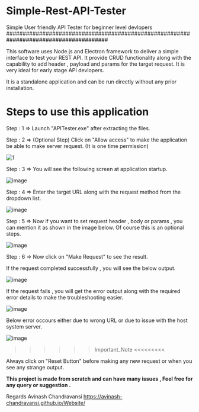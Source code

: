 # Simple-Rest-API-Tester
Simple User friendly API Tester for beginner level devlopers
#######################################################################################

 This software uses Node.js and Electron framework to deliver a simple interface to test your REST API. It provide CRUD functionality along with the capability to add header , payload and params for the target request.
 It is very ideal for early stage API  devlopers.
 
 It is a standalone application and can be run directly without any prior installation. 

 
# Steps to use this application

Step : 1 => Launch "APITester.exe" after extracting the files.

Step : 2 => (Optional Step) Click on "Allow access" to make the application be able to make server request. (It is one time permission)

![1](https://user-images.githubusercontent.com/56585018/85194338-13f36b80-b2eb-11ea-8e8e-249cab3f3976.jpg)

Step : 3 => You will see the following screen at application startup. 

![image](https://user-images.githubusercontent.com/56585018/85194890-4782c580-b2ec-11ea-97ce-fa03d4b2a087.png)

Step : 4 => Enter the target URL along with the request method from the dropdown list.

![image](https://user-images.githubusercontent.com/56585018/85195041-ed363480-b2ec-11ea-9050-be7515400228.png)

Step : 5 => Now if you want to set request header , body or params , you can mention it as shown in the image below. Of course this is an optional steps.   

![image](https://user-images.githubusercontent.com/56585018/85195140-cdebd700-b2ed-11ea-9a50-2215d6c9446e.png)

Step : 6 => Now click on "Make Request" to see the result.

If the request completed successfully , you will see the below output.

![image](https://user-images.githubusercontent.com/56585018/85195314-f1fbe800-b2ee-11ea-8be0-077b60e67896.png)

If the request fails , you will get the error output along with the required error details to make the troubleshooting easier.

![image](https://user-images.githubusercontent.com/56585018/85201898-6602b400-b320-11ea-9c98-9e696e448098.png)

Below error occours either due to wrong URL or due to issue with the host system server.

![image](https://user-images.githubusercontent.com/56585018/85201858-21771880-b320-11ea-8ff0-ee026afcd5a5.png)


>>>>>> Important_Note <<<<<<<<<

Always click on "Reset Button" before making any new request or when you see any strange output.

**This project is made from scratch and can have many issues , Feel free for any query or suggestion .**

Regards 
Avinash Chandravansi
https://avinash-chandravansi.github.io/Website/













